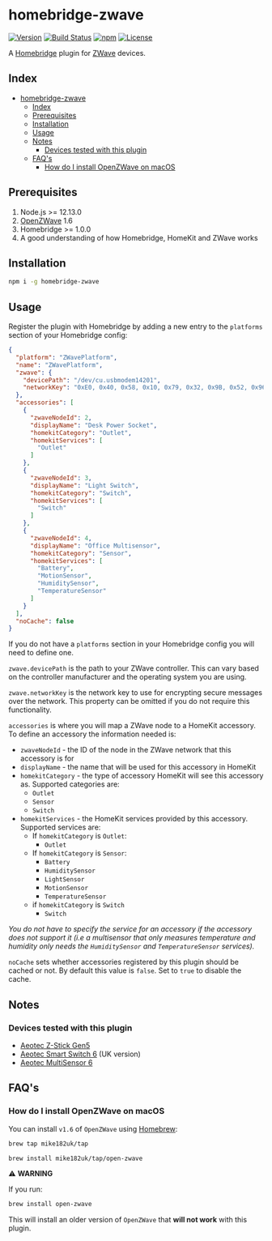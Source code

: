 # homebridge-zwave

[![Version](https://img.shields.io/npm/v/homebridge-zwave.svg?style=flat-square)](https://www.npmjs.com/package/homebridge-zwave)
[![Build Status](https://img.shields.io/travis/mike182uk/homebridge-zwave.svg?style=flat-square)](http://travis-ci.org/mike182uk/homebridge-zwave)
[![npm](https://img.shields.io/npm/dm/homebridge-zwave.svg?style=flat-square)](https://www.npmjs.com/package/homebridge-zwave)
[![License](https://img.shields.io/github/license/mike182uk/homebridge-zwave.svg?style=flat-square)](https://www.npmjs.com/package/homebridge-zwave)

A [Homebridge](https://github.com/nfarina/homebridge) plugin for [ZWave](https://www.z-wave.com/) devices.

## Index

- [homebridge-zwave](#homebridge-zwave)
  - [Index](#index)
  - [Prerequisites](#prerequisites)
  - [Installation](#installation)
  - [Usage](#usage)
  - [Notes](#notes)
    - [Devices tested with this plugin](#devices-tested-with-this-plugin)
  - [FAQ's](#faqs)
    - [How do I install OpenZWave on macOS](#how-do-i-install-openzwave-on-macos)

## Prerequisites

1. Node.js >= 12.13.0
2. [OpenZWave](http://www.openzwave.com/) 1.6
3. Homebridge >= 1.0.0
4. A good understanding of how Homebridge, HomeKit and ZWave works

## Installation

```sh
npm i -g homebridge-zwave
```

## Usage

Register the plugin with Homebridge by adding a new entry to the `platforms` section of your Homebridge config:

```json
{
  "platform": "ZWavePlatform",
  "name": "ZWavePlatform",
  "zwave": {
    "devicePath": "/dev/cu.usbmodem14201",
    "networkKey": "0xE0, 0x40, 0x58, 0x10, 0x79, 0x32, 0x9B, 0x52, 0x96, 0x4B, 0x8F, 0xC5, 0x62, 0x4F, 0x79, 0x3B"
  },
  "accessories": [
    {
      "zwaveNodeId": 2,
      "displayName": "Desk Power Socket",
      "homekitCategory": "Outlet",
      "homekitServices": [
        "Outlet"
      ]
    },
    {
      "zwaveNodeId": 3,
      "displayName": "Light Switch",
      "homekitCategory": "Switch",
      "homekitServices": [
        "Switch"
      ]
    },
    {
      "zwaveNodeId": 4,
      "displayName": "Office Multisensor",
      "homekitCategory": "Sensor",
      "homekitServices": [
        "Battery",
        "MotionSensor",
        "HumiditySensor",
        "TemperatureSensor"
      ]
    }
  ],
  "noCache": false
}
```

If you do not have a `platforms` section in your Homebridge config you will need to define one.

`zwave.devicePath` is the path to your ZWave controller. This can vary based on the controller manufacturer and the operating system you are using.

`zwave.networkKey` is the network key to use for encrypting secure messages over the network. This property can be omitted if you do not require this functionality.

`accessories` is where you will map a ZWave node to a HomeKit accessory. To define an accessory the information needed is:

- `zwaveNodeId` - the ID of the node in the ZWave network that this accessory is for
- `displayName` - the name that will be used for this accessory in HomeKit
- `homekitCategory` - the type of accessory HomeKit will see this accessory as. Supported categories are:
  - `Outlet`
  - `Sensor`
  - `Switch`
- `homekitServices` - the HomeKit services provided by this accessory. Supported services are:
  - If `homekitCategory` is `Outlet`:
    - `Outlet`
  - If `homekitCategory` is `Sensor`:
    - `Battery` 
    - `HumiditySensor`
    - `LightSensor`
    - `MotionSensor`
    - `TemperatureSensor`
  - if `homekitCategory` is `Switch`
    - `Switch`

_You do not have to specify the service for an accessory if the accessory does not support it (i.e a multisensor that only measures temperature and humidity only needs the `HumiditySensor` and `TemperatureSensor` services)._

`noCache` sets whether accessories registered by this plugin should be cached or not. By default this value is `false`. Set to `true` to disable the cache.

## Notes

### Devices tested with this plugin

- [Aeotec Z-Stick Gen5](https://aeotec.com/z-wave-usb-stick)
- [Aeotec Smart Switch 6](https://aeotec.com/z-wave-plug-in-switch) (UK version)
- [Aeotec MultiSensor 6](https://aeotec.com/z-wave-sensor)

## FAQ's

### How do I install OpenZWave on macOS

You can install `v1.6` of `OpenZWave` using [Homebrew](https://brew.sh/):

```sh
brew tap mike182uk/tap

brew install mike182uk/tap/open-zwave
```

⚠️ **WARNING**

If you run:

```sh
brew install open-zwave
```

This will install an older version of `OpenZWave` that **will not work** with this plugin.
